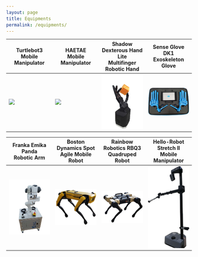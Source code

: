 ```yaml
---
layout: page
title: Equipments
permalink: /equipments/
---
```



<table>
<colgroup>
<col width="25%" />
<col width="25%" />
<col width="25%" />
<col width="25%" />
<thead>
<tr>
<th class="caption" style="text-align:center">Turtlebot3 <br> Mobile Manipulator</th>
<th class="caption" style="text-align:center"> HAETAE <br> Mobile Manipulator</th>
<th class="caption" style="text-align:center"> Shadow Dexterous Hand Lite <br> Multifinger Robotic Hand</th>
<th class="caption" style="text-align:center">Sense Glove DK1 <br> Exoskeleton Glove</th>
</tr>
</thead>

<tbody>
<tr>
<td>
    <a href="/assets/equipment/turtlebot.png" data-lightbox="Turtlebot3+OpenManipulator" >
      <img style="width: 300px" src="/assets/equipment/turtlebot.png">
    </a>
</td>
<td>
    <a href="/assets/equipment/haetae.png" data-lightbox="Summit XL Steel + UR5e mobile manipulator" >
      <img style="width: 300px" src="/assets/equipment/haetae.png">
    </a>
</td>
<td style="text-align:center">
    <a href="/assets/equipment/shadow.png" data-lightbox="Shadow Lite Hand" >
      <img style="width: 300px" src="/assets/equipment/shadow.png">
    </a><br>
</td>
 <td>
    <a href="/assets/equipment/glove.png" data-lightbox="Sense glove dk1" >
      <img style="width: 300px" src="/assets/equipment/glove.png">
    </a>
</td>

</tr>
</tbody>


<table>   
<col width="25%" />
<col width="25%" />
<col width="25%" />
<col width="25%" />

<thead>
<tr>
<th class="caption" style="text-align:center"> Franka Emika Panda <br> Robotic Arm</th>
<th class="caption" style="text-align:center"> Boston Dynamics Spot <br> Agile Mobile Robot</th>
<th class="caption" style="text-align:center"> Rainbow Robotics RBQ3 <br> Quadruped  Robot</th>
<th class="caption" style="text-align:center"> Hello-Robot Stretch II <br> Mobile Manipulator</th>
</tr>
</thead>

<tbody>
<tr>
<td>
    <a href="/assets/equipment/pandaf.jpg" data-lightbox="Franka Emika - Panda" >
      <img style="width: 300px" src="/assets/equipment/pandaf.jpg">
    </a>
</td>
<td>
    <a href="/assets/equipment/boston.jpg" data-lightbox="Boston Dynamics Spot" >
      <img style="width: 300px" src="/assets/equipment/spot.png">
    </a>
</td>
<td style="text-align:center">
    <a href="/assets/equipment/rbq3.jpg" data-lightbox="RBQ-3 " >
      <img style="width: 300px" src="/assets/equipment/rbq.png">
    </a><br>
</td>
<td style="text-align:center">
    <a href="/assets/equipment/stretch.jpg" data-lightbox="Stretch II" >
      <img style="width: 200px" src="/assets/equipment/stretch.jpg">
    </a>
</td>


</tr>
</tbody>




